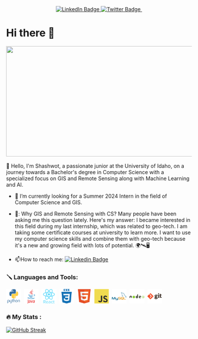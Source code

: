 
<div style="text-align: center;">
  <div id="badges">
    <a href="[your-linkedin-URL](https://www.linkedin.com/in/shashwot-niraula-469862213/)">
      <img src="https://img.shields.io/badge/LinkedIn-blue" alt="LinkedIn Badge"/>
    </a>
    <a href="your-twitter-URL">
      <img src="https://img.shields.io/badge/Twitter-blue" alt="Twitter Badge"/>
    </a>
    <img src="https://komarev.com/ghpvc/?username=your-github-username&style=flat-square&color=blue" alt=""/>
  </div>
</div>

<h1> Hi there 👋</h1>

<div align="center">
  <img src="https://media.giphy.com/media/YbXLZ6dymH758xSEbM/giphy.gif" width="600" height="300"/>
</div>



👋 Hello, I'm Shashwot, a passionate junior at the University of Idaho, on a journey towards a Bachelor's degree in Computer Science with a specialized focus on GIS and Remote Sensing along with Machine Learning and AI.

- :telescope: I’m currently looking for a Summer 2024 Intern in the field of Computer Science and GIS.

- 🤔: Why GIS and Remote Sensing with CS? Many people have been asking me this question lately. Here's my answer: I became interested in this field during my last internship, which was related to geo-tech. I am taking some certificate courses at university to learn more. I want to use my computer science skills and combine them with geo-tech because it's a new and growing field with lots of potential. 🌍🛰️🖥️

- :mailbox:How to reach me:   [![Linkedin Badge](https://img.shields.io/badge/-Shashwot-blue?style=flat&logo=Linkedin&logoColor=white)](https://www.linkedin.com/in/shashwot-niraula-469862213/)

### 🪛 Languages and Tools:
<div>
  <img src="https://github.com/devicons/devicon/blob/master/icons/python/python-original-wordmark.svg" title="Python" alt="Python" width="40" height="40"/>&nbsp;
  <img src="https://github.com/devicons/devicon/blob/master/icons/java/java-original-wordmark.svg" title="Java" alt="Java" width="40" height="40"/>&nbsp;
  <img src="https://github.com/devicons/devicon/blob/master/icons/react/react-original-wordmark.svg" title="React" alt="React" width="40" height="40"/>&nbsp;
  <img src="https://github.com/devicons/devicon/blob/master/icons/css3/css3-plain-wordmark.svg"  title="CSS3" alt="CSS" width="40" height="40"/>&nbsp;
  <img src="https://github.com/devicons/devicon/blob/master/icons/html5/html5-original.svg" title="HTML5" alt="HTML" width="40" height="40"/>&nbsp;
  <img src="https://github.com/devicons/devicon/blob/master/icons/javascript/javascript-original.svg" title="JavaScript" alt="JavaScript" width="40" height="40"/>&nbsp;
  <img src="https://github.com/devicons/devicon/blob/master/icons/mysql/mysql-original-wordmark.svg" title="MySQL"  alt="MySQL" width="40" height="40"/>&nbsp;
  <img src="https://github.com/devicons/devicon/blob/master/icons/nodejs/nodejs-original-wordmark.svg" title="NodeJS" alt="NodeJS" width="40" height="40"/>&nbsp;
  <img src="https://github.com/devicons/devicon/blob/master/icons/git/git-original-wordmark.svg" title="Git" **alt="Git" width="40" height="40"/>
</div>

### :fire: My Stats : 
[![GitHub Streak](http://github-readme-streak-stats.herokuapp.com?user=physic1990&theme=shades-of-purple&border_radius=4.6&mode=weekly)](https://git.io/streak-stats)
<!--
[![Top Langs](https://github-readme-stats.vercel.app/api/top-langs/?username=physic1990&layout=compact&theme=vision-friendly-dark)](https://github.com/anuraghazra/github-readme-stats)



**Physic1990/physic1990** is a ✨ _special_ ✨ repository because its `README.md` (this file) appears on your GitHub profile.

Here are some ideas to get you started:

- 🔭 I’m currently working on ...
- 🌱 I’m currently learning ...
- 👯 I’m looking to collaborate on ...
- 🤔 I’m looking for help with ...
- 💬 Ask me about ...
- 📫 How to reach me: ...
- 😄 Pronouns: ...
- ⚡ Fun fact: ...
-->

